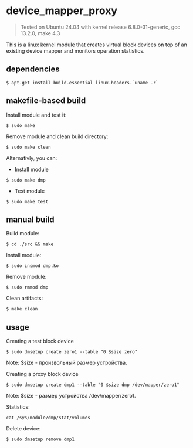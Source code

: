 # device_mapper_proxy
> Tested on Ubuntu 24.04 with kernel release 6.8.0-31-generic, gcc 13.2.0, make 4.3

This is a linux kernel module that creates virtual block devices on top of an existing device mapper and monitors operation statistics.

## dependencies

```
$ apt-get install build-essential linux-headers-`uname -r`
```


## makefile-based build

Install module and test it:

```
$ sudo make
```

Remove module and clean build directory:

```
$ sudo make clean
```

Alternativly, you can:

- Install module
```
$ sudo make dmp
```

- Test module
```
$ sudo make test
```

## manual build

Build module:

```
$ cd ./src && make
```

Install module:

```
$ sudo insmod dmp.ko
```

Remove module:

```
$ sudo rmmod dmp
```

Clean artifacts:

```
$ make clean
```

## usage

Creating a test block device
```
$ sudo dmsetup create zero1 --table "0 $size zero"
```
Note: $size - произвольный размер устройства.

Creating a proxy block device
```
$ sudo dmsetup create dmp1 --table "0 $size dmp /dev/mapper/zero1"
```
Note: $size - размер устройства /dev/mapper/zero1.

Statistics:
```
cat /sys/module/dmp/stat/volumes
```

Delete device:
```
$ sudo dmsetup remove dmp1
```